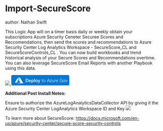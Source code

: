 # Import-SecureScore
author: Nathan Swift

This Logic App will on a timer basis daily or weekly obtain your subscriptions Azure Security Ceneter Securee Scores and Reccomendations, then send the scores and recommendations to Azure Security Center Log Analytics Workspace - SecureScore_CL and SecureScoreControls_CL . You can now build workbooks and trend historical analysis of your Secure Scores and Recommendations overtime. You can also leverage SecureScore Email Reports with another Playbook using this data.

<a href="https://portal.azure.com/#create/Microsoft.Template/uri/https%3A%2F%2Fraw.githubusercontent.com%2FSwiftSolves-MSFT%2FASC-Workflow-Automation%2Fmaster%2FImport-SecureScore%2Fazuredeploy.json" target="_blank">
    <img src="https://aka.ms/deploytoazurebutton"/>
</a>
<a href="https://portal.azure.us/#create/Microsoft.Template/uri/https%3A%2F%2Fraw.githubusercontent.com%2FSwiftSolves-MSFT%2FASC-Workflow-Automation%2Fmaster%2FImport-SecureScore%2Fazuredeploy.json" target="_blank">
<img src="https://raw.githubusercontent.com/Azure/azure-quickstart-templates/master/1-CONTRIBUTION-GUIDE/images/deploytoazuregov.png"/>
</a>

**Additional Post Install Notes:**

Ensure to authorize the AzureLogAnalyticsDataCollector API by giving it the Azure Security Center LogAnalytics Workspace ID and Key
<img src="https://raw.githubusercontent.com/Azure-Sentinel/DataConnectors/master/Prisma/images/authorize.png"/>
</a>

To learn more about SecureScore: https://docs.microsoft.com/en-us/azure/security-center/secure-score-security-controls